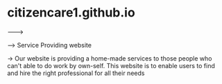 # citizencare1.github.io
--->

-->  Service Providing website

-> Our website is providing a home-made services to those
people who can't able to do work by own-self. This website is
to enable users to find and hire the right professional for all
their needs
